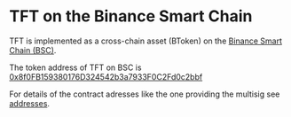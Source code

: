 # TFT on the Binance Smart Chain

TFT is implemented as a cross-chain asset (BToken) on the [Binance Smart Chain (BSC)](https://www.binance.org/en/smartChain).

The token address of TFT on BSC is [0x8f0FB159380176D324542b3a7933F0C2Fd0c2bbf](https://bscscan.com/address/0x8f0fb159380176d324542b3a7933f0c2fd0c2bbf)

For details of the contract adresses like the one providing the multisig see [addresses](./addresses.md).
